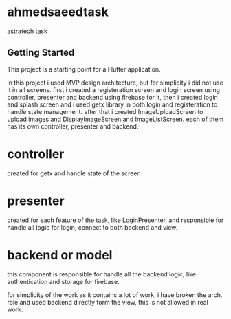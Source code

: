# ahmedsaeedtask

astratech task

## Getting Started

This project is a starting point for a Flutter application.

in this project i used MVP design architecture, but for simplicity i did not use it in all screens.
first i created a registeration screen and login screen using controller, presenter and  backend using firebase for it,
then i created login and splash screen and i used getx library in both login and registeration to 
handle state management.
after that i created ImageUploadScreen to upload images and DisplayImageScreen and ImageListScreen.
each of them has its own controller, presenter and backend.
# controller
created for getx and handle state of the screen
# presenter
created for each feature of the task, like LoginPresenter, and responsible for handle all logic for login, 
connect to both backend and view.
# backend or model 
this component is responsible for handle all the backend logic, like authentication and storage for firebase.

for simplicity of the work as it contains a lot of work, i have broken the arch. role and used backend 
directly form the view, this is not allowed in real work.